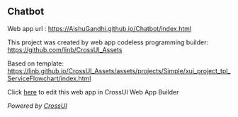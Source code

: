 ## Chatbot
Web app url : https://AishuGandhi.github.io/Chatbot/index.html

This project was created by web app codeless programming builder: https://github.com/linb/CrossUI_Assets

Based on template: https://linb.github.io/CrossUI_Assets/assets/projects/Simple/xui_project_tpl_ServiceFlowchart/index.html

Click [here](https://crossui.com/RADGithub/#!from=github&owner=AishuGandhi&repo=Chatbot) to edit this web app in CrossUI Web App Builder

<i>Powered by [CrossUI](https://crossui.com)</i>
